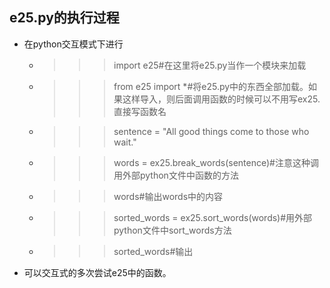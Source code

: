 ## e25.py的执行过程

- 在python交互模式下进行

  - >>>import e25#在这里将e25.py当作一个模块来加载

  - >>>from e25 import *#将e25.py中的东西全部加载。如果这样导入，则后面调用函数的时候可以不用写ex25.直接写函数名

  - >>>sentence = "All good things come to those who wait."

  - >>>words = ex25.break_words(sentence)#注意这种调用外部python文件中函数的方法

  - >>>words#输出words中的内容

  - >>>sorted_words = ex25.sort_words(words)#用外部python文件中sort_words方法

  - >>>sorted_words#输出

- 可以交互式的多次尝试e25中的函数。
